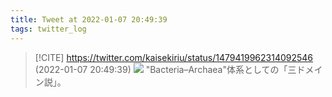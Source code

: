```yaml
---
title: Tweet at 2022-01-07 20:49:39
tags: twitter_log
---
```


> [!CITE] https://twitter.com/kaisekiriu/status/1479419962314092546 (2022-01-07 20:49:39)
> ![](https://twitter.com/kaisekiriu/status/1479419962314092546)
> "Bacteria–Archaea"体系としての「三ドメイン説」。
